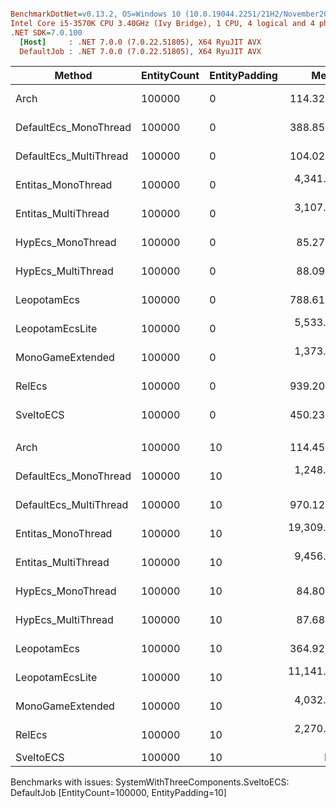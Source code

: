 ``` ini

BenchmarkDotNet=v0.13.2, OS=Windows 10 (10.0.19044.2251/21H2/November2021Update)
Intel Core i5-3570K CPU 3.40GHz (Ivy Bridge), 1 CPU, 4 logical and 4 physical cores
.NET SDK=7.0.100
  [Host]     : .NET 7.0.0 (7.0.22.51805), X64 RyuJIT AVX
  DefaultJob : .NET 7.0.0 (7.0.22.51805), X64 RyuJIT AVX


```
|                 Method | EntityCount | EntityPadding |         Mean |      Error |     StdDev | CacheMisses/Op |   Gen0 | Allocated |
|----------------------- |------------ |-------------- |-------------:|-----------:|-----------:|---------------:|-------:|----------:|
|                   Arch |      100000 |             0 |    114.32 μs |   0.016 μs |   0.014 μs |              5 |      - |         - |
|  DefaultEcs_MonoThread |      100000 |             0 |    388.85 μs |   0.182 μs |   0.142 μs |             36 |      - |       1 B |
| DefaultEcs_MultiThread |      100000 |             0 |    104.02 μs |   0.399 μs |   0.333 μs |             40 |      - |         - |
|     Entitas_MonoThread |      100000 |             0 |  4,341.06 μs |   7.976 μs |   7.460 μs |        344,337 |      - |     109 B |
|    Entitas_MultiThread |      100000 |             0 |  3,107.05 μs |  10.689 μs |   8.926 μs |        401,718 |      - |     391 B |
|      HypEcs_MonoThread |      100000 |             0 |     85.27 μs |   0.012 μs |   0.011 μs |              3 |      - |      32 B |
|     HypEcs_MultiThread |      100000 |             0 |     88.09 μs |   0.049 μs |   0.043 μs |             14 | 0.4883 |    1768 B |
|            LeopotamEcs |      100000 |             0 |    788.61 μs |   0.211 μs |   0.165 μs |             38 |      - |       1 B |
|        LeopotamEcsLite |      100000 |             0 |  5,533.31 μs |   4.068 μs |   3.805 μs |          1,515 |      - |      11 B |
|       MonoGameExtended |      100000 |             0 |  1,373.25 μs |  27.121 μs |  27.851 μs |         24,487 |      - |     163 B |
|                 RelEcs |      100000 |             0 |    939.20 μs |   1.915 μs |   1.791 μs |         38,063 |      - |     217 B |
|              SveltoECS |      100000 |             0 |    450.23 μs |   0.060 μs |   0.056 μs |             13 |      - |       1 B |
|                        |             |               |              |            |            |                |        |           |
|                   Arch |      100000 |            10 |    114.45 μs |   0.082 μs |   0.073 μs |              8 |      - |         - |
|  DefaultEcs_MonoThread |      100000 |            10 |  1,248.00 μs |   1.669 μs |   1.480 μs |         72,302 |      - |       3 B |
| DefaultEcs_MultiThread |      100000 |            10 |    970.12 μs |   3.348 μs |   2.968 μs |        119,385 |      - |       1 B |
|     Entitas_MonoThread |      100000 |            10 | 19,309.45 μs | 121.756 μs | 113.891 μs |        624,546 |      - |     148 B |
|    Entitas_MultiThread |      100000 |            10 |  9,456.08 μs | 138.433 μs | 122.718 μs |        620,781 |      - |     410 B |
|      HypEcs_MonoThread |      100000 |            10 |     84.80 μs |   0.009 μs |   0.008 μs |              2 |      - |      32 B |
|     HypEcs_MultiThread |      100000 |            10 |     87.68 μs |   0.066 μs |   0.058 μs |             17 | 0.4883 |    1768 B |
|            LeopotamEcs |      100000 |            10 |    364.92 μs |   0.946 μs |   0.838 μs |          1,857 |      - |       1 B |
|        LeopotamEcsLite |      100000 |            10 | 11,141.80 μs |  44.407 μs |  41.538 μs |        113,341 |      - |      17 B |
|       MonoGameExtended |      100000 |            10 |  4,032.95 μs |   9.810 μs |   8.697 μs |        219,729 |      - |     171 B |
|                 RelEcs |      100000 |            10 |  2,270.26 μs |   4.858 μs |   4.306 μs |        175,250 |      - |     221 B |
|              SveltoECS |      100000 |            10 |           NA |         NA |         NA |              - |      - |         - |

Benchmarks with issues:
  SystemWithThreeComponents.SveltoECS: DefaultJob [EntityCount=100000, EntityPadding=10]
